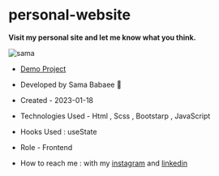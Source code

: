 # personal-website

**Visit my personal site and let me know what you think.**

![sama](https://user-images.githubusercontent.com/107030945/212933350-7c336877-7db0-42fa-b56b-f8967be7902c.png)

- [Demo Project](https://sama-babaee-web.github.io/Calculator/)

- Developed by Sama Babaee 👻

-  Created - 2023-01-18

- Technologies Used - Html , Scss , Bootstarp , JavaScript  

- Hooks Used : useState 

- Role - Frontend

- How to reach me : with my [instagram](https://www.instagram.com/sama_babaee_web/) and [linkedin](https://www.linkedin.com/in/sama-babaee-54135324b/)

